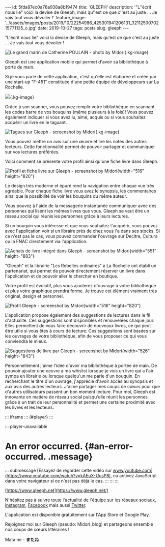 \-\-- id: 5fda87ec0a76a938a8b19474 title: \'GLEEPH\' description:
\'\"L\'\'écrit nous lie\" voici la devise de Gleeph, mais qu\'\'est ce
que c\'\'est au juste \... Je vais tout vous dévoiler !\' feature_image:
\'../assets/images/posts/2019/10/22254986_425301941206131_3211250070215771135_o.jpg\'
date: 2019-10-27 tags: posts slug: gleeph \-\--

\"L\'écrit nous lie\" voici la devise de Gleeph, mais qu\'est ce que
c\'est au juste \... Je vais tout vous dévoiler !

![Le grand marin de Catherine POULAIN - photo by
Midori](../assets/images/posts/2019/10/IMG_20190501_153842_1.jpg){.kg-image}

Gleeph est une application mobile qui permet d\'avoir sa bibliothèque à
porté de main.

Si je vous parle de cette application, c\'est qu\'elle est élaborée et
créée par une start-up \"F-451\" constituée d\'une petite équipe de
développeurs sur La Rochelle.  

![](../assets/images/posts/2019/10/50491053_677676045968718_4073334390682288128_o.png){.kg-image}

Grâce à son scanner, vous pouvez remplir votre bibliothèque en scannant
les codes barre de vos bouquins (même plusieurs à la fois)! Vous pouvez
également indiquer si vous avez lu, aimé, acquis ou si vous souhaitez
acquérir un livre en le taguant.

![Tagues sur Gleeph - screenshot by
Midori](../assets/images/posts/2019/10/IMG_20191026_123245.png){.kg-image}

Vous pouvez mettre un avis sur une œuvre et lire les notes des autres
lecteurs. Cette fonctionnalité permet de pouvoir partager et communiquer
sur vos lectures préférées.

Voici comment se présente votre profil ainsi qu\'une fiche livre dans
Gleeph.

![Profil et fiche livre sur Gleeph - screenshot by
Midori](../assets/images/posts/2019/10/IMG_20191026_125052.png){width="516"
height="820"}

Le design très moderne et épuré rend la navigation entre chaque vue très
agréable. Pour chaque fiche livre vous avez le synopsis, les
commentaires ainsi que la possibilité de voir les bouquins du même
auteur.

Vous pouvez à l\'aide de la messagerie instantanée communiquer avec des
personnes qui lisent les mêmes livres que vous. Gleeph se veut être un
réseau social qui réunis les personnes grâce à leurs lectures.

Si un bouquin vous intéresse et que vous souhaitez l\'acquérir, vous
pouvez avec l\'application voir si un libraire près de chez vous l\'a
dans ses stocks. Si ce n\'est pas le cas, vous pouvez commander
l\'ouvrage sur Decitre, Cultura ou la FNAC directement via
l\'application.

![Achats de livre intégré dans Gleeph - screenshot by
Midori](../assets/images/posts/2019/10/IMG_20191026_131911.png){width="551"
height="883"}

\"Gleeph\" et la librairie \"Les Rebelles ordinaires\" à La Rochelle ont
établi un partenariat, qui permet de pouvoir directement réserver un
livre dans l\'application et de pouvoir aller le chercher en boutique.  

Votre profil est évolutif, plus vous ajouterez d\'ouvrage à votre
bibliothèque et plus votre graphique prendra forme. Je trouve cet
élément vraiment très original, design et personnel.

![Profil Gleeph - screenshot by
Midori](../assets/images/posts/2019/10/IMG_20191026_125052-1.png){width="516"
height="820"}

L\'application propose également des suggestions de lectures dans le fil
d\'actualité. Ces suggestions sont disponibles et renouvelées chaque
jour. Elles permettent de vous faire découvrir de nouveaux livres, ce
qui peut être utile si vous êtes à cours de lecture. Ces suggestions
sont basées sur les ouvrages de votre bibliothèque, afin de vous
proposer ce qui vous conviendra le mieux.

![Suggestions de livre par Gleeph - screenshot by
Midori](../assets/images/posts/2019/10/IMG_20191028_215011.png){width="526"
height="843"}

Personnellement j\'aime l\'idée d\'avoir ma bibliothèque à portée de
main. De pouvoir ajouter une oeuvre à ma whislist lorsque je vois un
livre qui a l\'air sympa en librairie ou lorsque quelqu\'un me parle
d\'un bouquin. En recherchant le titre d\'un ouvrage, j\'apprécie
d\'avoir accès au synopsis et aux avis des autres lecteurs. J\'aime
partager mes coups de cœurs pour que d\'autres utilisateurs passent un
bon moment lecture. Pour moi, Gleeph est innovante en matière de réseau
social puisqu\'elle réunit les personnes grâce à un trait de leur
personnalité et permet une certaine proximité avec les livres et les
lecteurs.

::: iframe
::: {#player}
:::

::: player-unavailable
# An error occurred. {#an-error-occurred. .message}

::: submessage
[Essayez de regarder cette vidéo sur
www.youtube.com](https://www.youtube.com/watch?v=kAEuX-UusP8), ou
activez JavaScript dans votre navigateur si ce n\'est pas déjà le cas.
:::
:::
:::

[https://www.gleeph.net](https://www.gleeph.net/)

N\'hésitez pas à suivre toute l\'actualité de l\'équipe sur les réseaux
sociaux, [Instagram](https://www.instagram.com/gleephapp/),
[Facebook](https://www.facebook.com/gleephapp/) mais aussi
[Twitter](https://twitter.com/gleephapp).

L\'application est disponible gratuitement sur l\'App Store et Google
Play.

Rejoignez moi sur Gleeph (pseudo: Midori_blog) et partageons ensemble
nos coups de cœurs littéraires !

Mata ne - ************またね************

